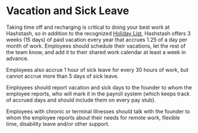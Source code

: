 # Vacation and Sick Leave

Taking time off and recharging is critical to doing your best work at Hashstash, so in addition to the recognized [Holiday List](https://github.com/clef/handbook/blob/master/Benefits%20and%20Perks/Holiday%20List.md), Hashstash offers 3 weeks \(15 days\) of paid vacation every year that accrues 1.25 of a day per month of work. Employees should schedule their vacations, let the rest of the team know, and add it to their shared work calendar at least a week in advance.

Employees also accrue 1 hour of sick leave for every 30 hours of work, but cannot accrue more than 5 days of sick leave.

Employees should report vacation and sick days to the founder to whom the employee reports, who will mark it in the payroll system \(which keeps track of accrued days and should include them on every pay stub\).

Employees with chronic or terminal illnesses should talk with the founder to whom the employee reports about their needs for remote work, flexible time, disability leave and/or other support.

